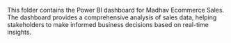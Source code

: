 This folder contains the Power BI dashboard for Madhav Ecommerce Sales. The dashboard provides a comprehensive analysis of sales data, helping stakeholders to make informed business decisions based on real-time insights.
